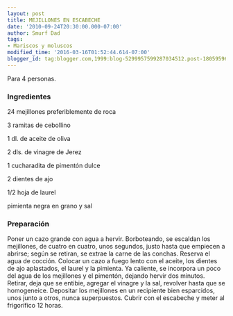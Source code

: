 ```yaml
---
layout: post
title: MEJILLONES EN ESCABECHE
date: '2010-09-24T20:30:00.000-07:00'
author: Smurf Dad
tags:
- Mariscos y moluscos
modified_time: '2016-03-16T01:52:44.614-07:00'
blogger_id: tag:blogger.com,1999:blog-5299957599287034512.post-1805959601250797069
---
```


Para 4 personas.

<h3>Ingredientes</h3>

24 mejillones preferiblemente de roca

3 ramitas de cebollino

1 dl. de aceite de oliva

2 dls. de vinagre de Jerez

1 cucharadita de pimentón dulce

2 dientes de ajo

1/2 hoja de laurel

pimienta negra en grano y sal

<h3>Preparación</h3>

Poner un cazo grande con agua a hervir. Borboteando, se escaldan los mejillones, de cuatro en cuatro, unos segundos, justo hasta que empiecen a abrirse; según se retiran, se extrae la carne de las conchas. Reserva el agua de cocción. Colocar un cazo a fuego lento con el aceite, los dientes de ajo aplastados, el laurel y la pimienta. Ya caliente, se incorpora un poco del agua de los mejillones y el pimentón, dejando hervir dos minutos. Retirar, deja que se entibie, agregar el vinagre y la sal, revolver hasta que se homogeneice. Depositar los mejillones en un recipiente bien esparcidos, unos junto a otros, nunca superpuestos. Cubrir con el escabeche y meter al frigorífico 12 horas.

